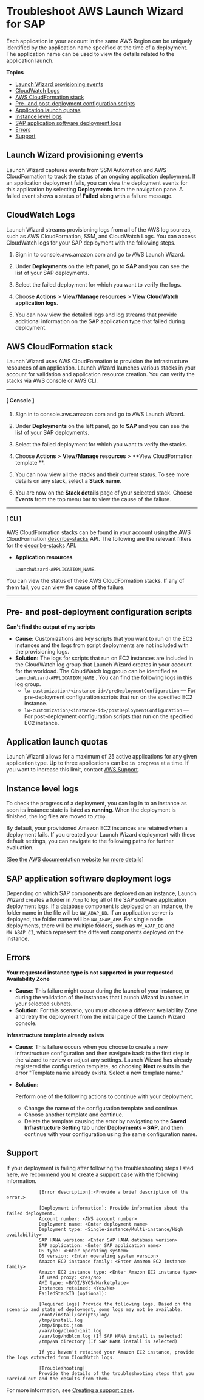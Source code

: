 # Troubleshoot AWS Launch Wizard for SAP<a name="launch-wizard-sap-troubleshooting"></a>

Each application in your account in the same AWS Region can be uniquely identified by the application name specified at the time of a deployment\. The application name can be used to view the details related to the application launch\.

**Topics**
+ [Launch Wizard provisioning events](#launch-wizard-sap-provisioning)
+ [CloudWatch Logs](#launch-wizard-sap-logs)
+ [AWS CloudFormation stack](#launch-wizard-sap-cloudformation)
+ [Pre\- and post\-deployment configuration scripts](#launch-wizard-sap-troubleshooting-scripts)
+ [Application launch quotas](#launch-wizard-sap-quotas)
+ [Instance level logs](#launch-wizard-sap-instance-level-logs)
+ [SAP application software deployment logs](#launch-wizard-sap-application-logs)
+ [Errors](#launch-wizard-sap-errors)
+ [Support](#launch-wizard-sap-support)

## Launch Wizard provisioning events<a name="launch-wizard-sap-provisioning"></a>

Launch Wizard captures events from SSM Automation and AWS CloudFormation to track the status of an ongoing application deployment\. If an application deployment fails, you can view the deployment events for this application by selecting **Deployments** from the navigation pane\. A failed event shows a status of **Failed** along with a failure message\. 

## CloudWatch Logs<a name="launch-wizard-sap-logs"></a>

Launch Wizard streams provisioning logs from all of the AWS log sources, such as AWS CloudFormation, SSM, and CloudWatch Logs\. You can access CloudWatch logs for your SAP deployment with the following steps\.

1. Sign in to console\.aws\.amazon\.com and go to AWS Launch Wizard\.

1. Under **Deployments** on the left panel, go to **SAP** and you can see the list of your SAP deployments\.

1. Select the failed deployment for which you want to verify the logs\.

1. Choose **Actions** > **View/Manage resources** > **View CloudWatch application logs**\.

1. You can now view the detailed logs and log streams that provide additional information on the SAP application type that failed during deployment\.

## AWS CloudFormation stack<a name="launch-wizard-sap-cloudformation"></a>

Launch Wizard uses AWS CloudFormation to provision the infrastructure resources of an application\. Launch Wizard launches various stacks in your account for validation and application resource creation\. You can verify the stacks via AWS console or AWS CLI\.

------
#### [ Console ]

1. Sign in to console\.aws\.amazon\.com and go to AWS Launch Wizard\.

1. Under **Deployments** on the left panel, go to **SAP** and you can see the list of your SAP deployments\.

1. Select the failed deployment for which you want to verify the stacks\.

1. Choose **Actions** > **View/Manage resources** > **View CloudFormation template **\.

1. You can now view all the stacks and their current status\. To see more details on any stack, select a **Stack name**\.

1. You are now on the **Stack details** page of your selected stack\. Choose **Events** from the top menu bar to view the cause of the failure\.

------
#### [ CLI ]

 AWS CloudFormation stacks can be found in your account using the AWS CloudFormation [describe\-stacks](https://docs.aws.amazon.com/AWSCloudFormation/latest/UserGuide/using-cfn-describing-stacks.html) API\. The following are the relevant filters for the [describe\-stacks](https://docs.aws.amazon.com/AWSCloudFormation/latest/UserGuide/using-cfn-describing-stacks.html) API\.
+ **Application resources**

  `LaunchWizard-APPLICATION_NAME`\. 

You can view the status of these AWS CloudFormation stacks\. If any of them fail, you can view the cause of the failure\.

------

## Pre\- and post\-deployment configuration scripts<a name="launch-wizard-sap-troubleshooting-scripts"></a>

**Can't find the output of my scripts**
+ **Cause:** Customizations are key scripts that you want to run on the EC2 instances and the logs from script deployments are not included with the provisioning logs\. 
+ **Solution:** The logs for scripts that run on EC2 instances are included in the CloudWatch log group that Launch Wizard creates in your account for the workload\. The CloudWatch log group can be identified as `LaunchWizard-APPLICATION_NAME` \. You can find the following logs in this log group\.
  + `lw-customization/<instance-id>/preDeploymentConfiguration` — For pre\-deployment configuration scripts that run on the specified EC2 instance\.
  + `lw-customization/<instance-id>/postDeploymentConfiguration` — For post\-deployment configuration scripts that run on the specified EC2 instance\.

## Application launch quotas<a name="launch-wizard-sap-quotas"></a>

Launch Wizard allows for a maximum of 25 active applications for any given application type\. Up to three applications can be `in progress` at a time\. If you want to increase this limit, contact [AWS Support](https://aws.amazon.com/contact-us)\.

## Instance level logs<a name="launch-wizard-sap-instance-level-logs"></a>

To check the progress of a deployment, you can log in to an instance as soon its instance state is listed as **running**\. When the deployment is finished, the log files are moved to `/tmp`\.

By default, your provisioned Amazon EC2 instances are retained when a deployment fails\. If you created your Launch Wizard deployment with these default settings, you can navigate to the following paths for further evaluation\.

[\[See the AWS documentation website for more details\]](http://docs.aws.amazon.com/launchwizard/latest/userguide/launch-wizard-sap-troubleshooting.html)

## SAP application software deployment logs<a name="launch-wizard-sap-application-logs"></a>

Depending on which SAP components are deployed on an instance, Launch Wizard creates a folder in `/tmp` to log all of the SAP software application deployment logs\. If a database component is deployed on an instance, the folder name in the file will be `NW_ABAP_DB`\. If an application server is deployed, the folder name will be `NW_ABAP_APP`\. For single node deployments, there will be multiple folders, such as `NW_ABAP_DB` and `NW_ABAP_CI`, which represent the different components deployed on the instance\.

## Errors<a name="launch-wizard-sap-errors"></a>

**Your requested instance type is not supported in your requested Availability Zone**
+ **Cause:** This failure might occur during the launch of your instance, or during the validation of the instances that Launch Wizard launches in your selected subnets\. 
+ **Solution:** For this scenario, you must choose a different Availability Zone and retry the deployment from the initial page of the Launch Wizard console\.

**Infrastructure template already exists**
+ **Cause:** This failure occurs when you choose to create a new infrastructure configuration and then navigate back to the first step in the wizard to review or adjust any settings\. Launch Wizard has already registered the configuration template, so choosing **Next** results in the error "Template name already exists\. Select a new template name\." 
+ **Solution:** 

  Perform one of the following actions to continue with your deployment\.
  + Change the name of the configuration template and continue\.
  + Choose another template and continue\.
  + Delete the template causing the error by navigating to the **Saved Infrastructure Setting** tab under **Deployments – SAP**, and then continue with your configuration using the same configuration name\.

## Support<a name="launch-wizard-sap-support"></a>

If your deployment is failing after following the troubleshooting steps listed here, we recommend you to create a support case with the following information\.

```
            [Error description]:<Provide a brief description of the error.>
            
            [Deployment information]: Provide information about the failed deployment.
            Account number: <AWS account number>
            Deployment name: <Enter deployment name>
            Deployment type: <Single-instance/Multi-instance/High availability>
            SAP HANA version: <Enter SAP HANA database version>
            SAP application: <Enter SAP application name>
            OS type: <Enter operating system>
            OS version: <Enter operating system version>
            Amazon EC2 instance family: <Enter Amazon EC2 instance family>
            Amazon EC2 instance type: <Enter Amazon EC2 instance type>
            If used proxy: <Yes/No>
            AMI type: <BYOI/BYOS/Marketplace>
            Instances retained: <Yes/No>
            FailedStackID (optional): 
            
            [Required logs] Provide the following logs. Based on the scenario and state of deployment, some logs may not be available.
            /root/install/scripts/log/
            /tmp/install.log
            /tmp/inputs.json
            /var/log/cloud-init.log
            /var/log/hdblcm.log (If SAP HANA install is selected)
            /tmp/NW directory (If SAP HANA install is selected)
            
            If you haven't retained your Amazon EC2 instance, provide the logs extracted from CloudWatch logs.
            
            [Troubleshooting]
            Provide the details of the troubleshooting steps that you carried out and the results from them.
```

For more information, see [Creating a support case](https://docs.aws.amazon.com/awssupport/latest/user/case-management.html#creating-a-support-case)\.